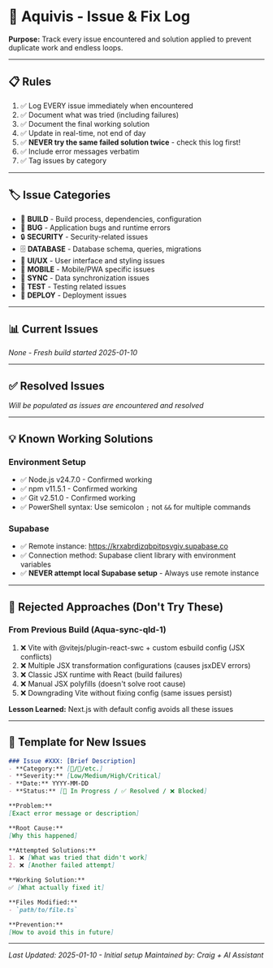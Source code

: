 # 🐛 Aquivis - Issue & Fix Log

**Purpose:** Track every issue encountered and solution applied to prevent duplicate work and endless loops.

---

## 📋 Rules

1. ✅ Log EVERY issue immediately when encountered
2. ✅ Document what was tried (including failures)
3. ✅ Document the final working solution
4. ✅ Update in real-time, not end of day
5. ✅ **NEVER try the same failed solution twice** - check this log first!
6. ✅ Include error messages verbatim
7. ✅ Tag issues by category

---

## 🏷️ Issue Categories

- 🔧 **BUILD** - Build process, dependencies, configuration
- 🐛 **BUG** - Application bugs and runtime errors
- 🔒 **SECURITY** - Security-related issues
- 🗄️ **DATABASE** - Database schema, queries, migrations
- 🎨 **UI/UX** - User interface and styling issues
- 📱 **MOBILE** - Mobile/PWA specific issues
- 🔄 **SYNC** - Data synchronization issues
- 🧪 **TEST** - Testing related issues
- 🚀 **DEPLOY** - Deployment issues

---

## 📊 Current Issues

*None - Fresh build started 2025-01-10*

---

## ✅ Resolved Issues

*Will be populated as issues are encountered and resolved*

---

## 💡 Known Working Solutions

### Environment Setup
- ✅ Node.js v24.7.0 - Confirmed working
- ✅ npm v11.5.1 - Confirmed working
- ✅ Git v2.51.0 - Confirmed working
- ✅ PowerShell syntax: Use semicolon `;` not `&&` for multiple commands

### Supabase
- ✅ Remote instance: https://krxabrdizqbpitpsvgiv.supabase.co
- ✅ Connection method: Supabase client library with environment variables
- ✅ **NEVER attempt local Supabase setup** - Always use remote instance

---

## 🚫 Rejected Approaches (Don't Try These)

### From Previous Build (Aqua-sync-qld-1)
1. ❌ Vite with @vitejs/plugin-react-swc + custom esbuild config (JSX conflicts)
2. ❌ Multiple JSX transformation configurations (causes jsxDEV errors)
3. ❌ Classic JSX runtime with React (build failures)
4. ❌ Manual JSX polyfills (doesn't solve root cause)
5. ❌ Downgrading Vite without fixing config (same issues persist)

**Lesson Learned:** Next.js with default config avoids all these issues

---

## 📝 Template for New Issues

```markdown
### Issue #XXX: [Brief Description]
- **Category:** [🔧/🐛/etc.]
- **Severity:** [Low/Medium/High/Critical]
- **Date:** YYYY-MM-DD
- **Status:** [🔄 In Progress / ✅ Resolved / ❌ Blocked]

**Problem:**
[Exact error message or description]

**Root Cause:**
[Why this happened]

**Attempted Solutions:**
1. ❌ [What was tried that didn't work]
2. ❌ [Another failed attempt]

**Working Solution:**
✅ [What actually fixed it]

**Files Modified:**
- `path/to/file.ts`

**Prevention:**
[How to avoid this in future]
```

---

*Last Updated: 2025-01-10 - Initial setup*
*Maintained by: Craig + AI Assistant*

